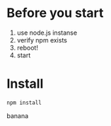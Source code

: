 # Before you start

1. use node.js instanse
2. verify npm exists
3. reboot!
4. start

# Install

```
npm install
```

banana
